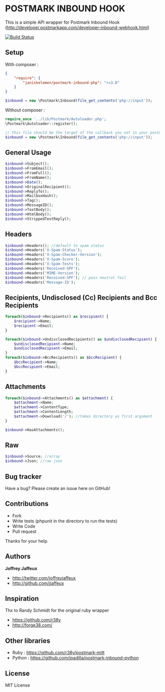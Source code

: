 POSTMARK INBOUND HOOK
=====================

This is a simple API wrapper for Postmark Inbound Hook (http://developer.postmarkapp.com/developer-inbound-webhook.html)

[![Build Status](https://secure.travis-ci.org/jjaffeux/postmark-inbound-php.png?branch=master)](http://travis-ci.org/jjaffeux/postmark-inbound-php)


Setup
-----
With composer :
``` json
{
    "require": {
        "janiskelemen/postmark-inbound-php": ">=3.0"
    }
}
```
``` php
$inbound = new \Postmark\Inbound(file_get_contents('php://input'));
``` 

Without composer :
``` php
require_once '../lib/Postmark/Autoloader.php';
\Postmark\Autoloader::register();

// this file should be the target of the callback you set in your postmark account
$inbound = new \Postmark\Inbound(file_get_contents('php://input'));
``` 

General Usage
-------------

``` php
$inbound->Subject();
$inbound->FromEmail();
$inbound->FromFull();
$inbound->FromName();
$inbound->Date();
$inbound->OriginalRecipient();
$inbound->ReplyTo();
$inbound->MailboxHash();
$inbound->Tag();
$inbound->MessageID();
$inbound->TextBody();
$inbound->HtmlBody();
$inbound->StrippedTextReply();
``` 

Headers
-------

``` php
$inbound->Headers(); //default to spam status
$inbound->Headers('X-Spam-Status');
$inbound->Headers('X-Spam-Checker-Version');
$inbound->Headers('X-Spam-Score');
$inbound->Headers('X-Spam-Tests');
$inbound->Headers('Received-SPF');
$inbound->Headers('MIME-Version');
$inbound->Headers('Received-SPF'); // pass neutral fail
$inbound->Headers('Message-ID');
``` 


Recipients, Undisclosed (Cc) Recipients and Bcc Recipients
-------------------------------------

``` php
foreach($inbound->Recipients() as $recipient) {
	$recipient->Name;
	$recipient->Email;
}

foreach($inbound->UndisclosedRecipients() as $undisclosedRecipient) {
	$undisclosedRecipient->Name;
	$undisclosedRecipient->Email;
}
foreach($inbound->BccRecipients() as $bccRecipient) {
	$bccRecipient->Name;
	$bccRecipient->Email;
}
``` 

Attachments
-------------------------------------

``` php
foreach($inbound->Attachments() as $attachment) {
	$attachment->Name;
	$attachment->ContentType;
	$attachment->ContentLength;
	$attachment->Download('/'); //takes directory as first argument
}

$inbound->HasAttachments();
``` 

Raw
---

``` php
$inbound->Source; //array
$inbound->Json; //raw json
``` 


Bug tracker
-----------

Have a bug? Please create an issue here on GitHub!


Contributions
-------------

* Fork
* Write tests (phpunit in the directory to run the tests)
* Write Code
* Pull request

Thanks for your help.


Authors
-------

**Joffrey Jaffeux**

+ http://twitter.com/joffreyjaffeux
+ http://github.com/jjaffeux

Inspiration
-----------

Thx to Randy Schmidt for the original ruby wrapper

+ https://github.com/r38y
+ http://forge38.com/


Other libraries
---------------

+ Ruby : https://github.com/r38y/postmark-mitt
+ Python : https://github.com/jpadilla/postmark-inbound-python


License
---------------------

MIT License
